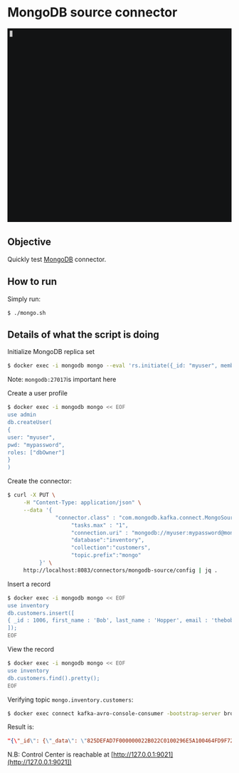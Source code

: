 # MongoDB source connector

![asciinema](https://github.com/vdesabou/gifs/blob/master/connect/connect-mongodb-source/asciinema.gif?raw=true)

## Objective

Quickly test [MongoDB](https://docs.mongodb.com/ecosystem/connectors/kafka/) connector.




## How to run

Simply run:

```
$ ./mongo.sh
```

## Details of what the script is doing


Initialize MongoDB replica set

```bash
$ docker exec -i mongodb mongo --eval 'rs.initiate({_id: "myuser", members:[{_id: 0, host: "mongodb:27017"}]})'
```

Note: `mongodb:27017`is important here

Create a user profile

```bash
$ docker exec -i mongodb mongo << EOF
use admin
db.createUser(
{
user: "myuser",
pwd: "mypassword",
roles: ["dbOwner"]
}
)
```

Create the connector:

```bash
$ curl -X PUT \
     -H "Content-Type: application/json" \
     --data '{
               "connector.class" : "com.mongodb.kafka.connect.MongoSourceConnector",
                    "tasks.max" : "1",
                    "connection.uri" : "mongodb://myuser:mypassword@mongodb:27017",
                    "database":"inventory",
                    "collection":"customers",
                    "topic.prefix":"mongo"
          }' \
     http://localhost:8083/connectors/mongodb-source/config | jq .
```

Insert a record

```bash
$ docker exec -i mongodb mongo << EOF
use inventory
db.customers.insert([
{ _id : 1006, first_name : 'Bob', last_name : 'Hopper', email : 'thebob@example.com' }
]);
EOF
```

View the record

```bash
$ docker exec -i mongodb mongo << EOF
use inventory
db.customers.find().pretty();
EOF
```

Verifying topic `mongo.inventory.customers`:

```bash
$ docker exec connect kafka-avro-console-consumer -bootstrap-server broker:9092 --property schema.registry.url=http://schema-registry:8081 --topic mongo.inventory.customers --from-beginning --max-messages 1
```

Result is:

```json
"{\"_id\": {\"_data\": \"825DEFAD7F000000022B022C0100296E5A100464FD9F727D5D40EC96C7C03D3B636406461E5F6964002B020004\", \"_typeBits\": {\"$binary\": \"QA==\", \"$type\": \"00\"}}, \"operationType\": \"insert\", \"clusterTime\": {\"$timestamp\": {\"t\": 1575988607, \"i\": 2}}, \"fullDocument\": {\"_id\": 1.0, \"first_name\": \"Bob\", \"last_name\": \"Hopper\", \"email\": \"thebob@example.com\"}, \"ns\": {\"db\": \"inventory\", \"coll\": \"customers\"}, \"documentKey\": {\"_id\": 1.0}}"
```

N.B: Control Center is reachable at [http://127.0.0.1:9021](http://127.0.0.1:9021])
